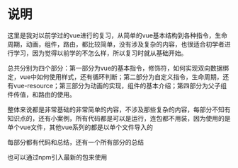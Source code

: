 # 说明

这里是我对以前学过的vue进行的复习，从简单的vue基本结构到各种指令，生命周期，动画，组件，路由，都比较简单，没有涉及复杂的内容，也很适合初学者进行学习，因为觉得以前学的不怎么样，所以复习时就从基础开始。

总共分别为四个部分：第一部分为vue的基本指令，修饰符，如何实现双向数据绑定，vue中如何使用样式，还有循环判断；第二部分为自定义指令，生命周期，还有vue-resource；第三部分为动画的实现，组件的基本介绍；第四部分为父子组件传值，和路由的使用。

整体来说都是非常基础的非常简单的内容，不涉及那些复杂的内容，每部分不知有知识点的，还有小案例，所有代码都是可以是运行，连包都不用装，因为使用的是单个vue文件，其他vue系列的都是以单个文件导入的

每部分都有代码和总结，还有一个所有部分的总结

也可以通过npm引入最新的包来使用